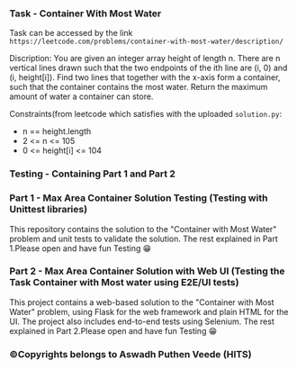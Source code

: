### Task - Container With Most Water
Task can be accessed by the link `https://leetcode.com/problems/container-with-most-water/description/`

Discription: 
You are given an integer array height of length n. There are n vertical lines drawn such that the two endpoints of the ith line are (i, 0) and (i, height[i]).
Find two lines that together with the x-axis form a container, such that the container contains the most water.
Return the maximum amount of water a container can store.

Constraints(from leetcode which satisfies with the uploaded `solution.py`:
- n == height.length
- 2 <= n <= 105
- 0 <= height[i] <= 104
  
### Testing - Containing Part 1 and Part 2

### Part 1 - Max Area Container Solution Testing (Testing with Unittest libraries)
This repository contains the solution to the "Container with Most Water" problem and unit tests to validate the solution. 
The rest explained in Part 1.Please open and have fun Testing 😁

### Part 2 - Max Area Container Solution with Web UI (Testing the Task Container with Most water using E2E/UI tests)
This project contains a web-based solution to the "Container with Most Water" problem, using Flask for the web framework and plain HTML for the UI. The project also includes end-to-end tests using Selenium.
The rest explained in Part 2.Please open and have fun Testing 😁

### ©Copyrights belongs to Aswadh Puthen Veede (HITS)
